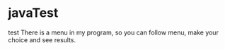 # javaTest
test
There is a menu in my program, so you can follow menu, make your choice and see results.
